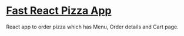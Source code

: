 # [Fast React Pizza App](https://fast-react-pizza-wnmh.onrender.com)

React app to order pizza which has Menu, Order details and Cart page.
